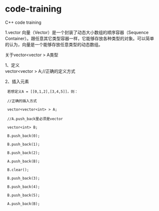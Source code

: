 # code-training
C++ code training

1.vector
向量（Vector）是一个封装了动态大小数组的顺序容器（Sequence Container）。跟任意其它类型容器一样，它能够存放各种类型的对象。可以简单的认为，向量是一个能够存放任意类型的动态数组。

关于vector<vector<int> > A类型
  
  1、定义  
     vector<vector<int> > A;//正确的定义方式
     
  2、插入元素
  
     若想定义A = [[0,1,2],[3,4,5]]，则：
     
     //正确的插入方式
     
     vector<vector<int> > A;
     
     //A.push_back里必须是vector
     
     vector<int> B;
     
     B.push_back(0);
     
     B.push_back(1);
     
     B.push_back(2);
     
     A.push_back(B);
     
     B.clear();
     
     B.push_back(3);
     
     B.push_back(4);
     
     B.push_back(5);
     
     A.push_back(B);
